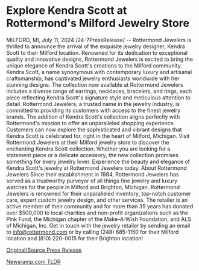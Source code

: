 # Explore Kendra Scott at Rottermond's Milford Jewelry Store

MILFORD, MI, July 11, 2024 /24-7PressRelease/ -- Rottermond Jewelers is thrilled to announce the arrival of the exquisite jewelry designer, Kendra Scott to their Milford location. Renowned for its dedication to exceptional quality and innovative designs, Rottermond Jewelers is excited to bring the unique elegance of Kendra Scott's creations to the Milford community.  Kendra Scott, a name synonymous with contemporary luxury and artisanal craftsmanship, has captivated jewelry enthusiasts worldwide with her stunning designs. The collection now available at Rottermond Jewelers includes a diverse range of earrings, necklaces, bracelets, and rings, each piece reflecting Kendra Scott's signature style and meticulous attention to detail.  Rottermond Jewelers, a trusted name in the jewelry industry, is committed to providing its customers with access to the finest jewelry brands. The addition of Kendra Scott's collection aligns perfectly with Rottermond's mission to offer an unparalleled shopping experience. Customers can now explore the sophisticated and vibrant designs that Kendra Scott is celebrated for, right in the heart of Milford, Michigan.  Visit Rottermond Jewelers at their Milford jewelry store to discover the enchanting Kendra Scott collection. Whether you are looking for a statement piece or a delicate accessory, the new collection promises something for every jewelry lover. Experience the beauty and elegance of Kendra Scott's jewelry at Rottermond Jewelers today.  About Rottermond Jewelers  Since their establishment in 1984, Rottermond Jewelers has served as a trustworthy purveyor of all things fine jewelry and luxury watches for the people in Milford and Brighton, Michigan. Rottermond Jewelers is renowned for their unparalleled inventory, top-notch customer care, expert custom jewelry design, and other services. The retailer is an active member of their community and for more than 35 years has donated over $500,000 to local charities and non-profit organizations such as the Pink Fund, the Michigan chapter of the Make-A-Wish Foundation, and ALS of Michigan, Inc. Get in touch with the jewelry retailer by sending an email to info@rottermond.com or by calling (248) 685-1150 for their Milford location and (810) 220-0015 for their Brighton location! 

[Original/Source Press Release](https://www.24-7pressrelease.com/press-release/512444/explore-kendra-scott-at-rottermonds-milford-jewelry-store) 

[Newsramp.com TLDR](https://newsramp.com/None) 